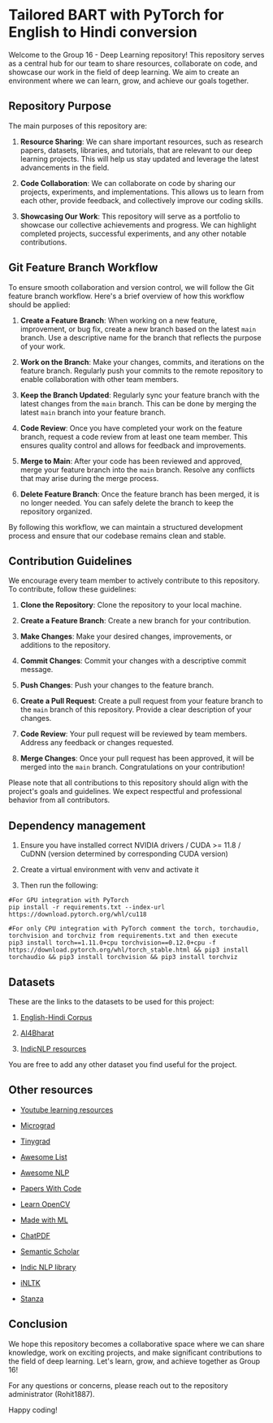 # Tailored BART with PyTorch for English to Hindi conversion

Welcome to the Group 16 - Deep Learning repository! This repository serves as a central hub for our team to share resources, collaborate on code, and showcase our work in the field of deep learning. We aim to create an environment where we can learn, grow, and achieve our goals together.

## Repository Purpose

The main purposes of this repository are:

1. **Resource Sharing**: We can share important resources, such as research papers, datasets, libraries, and tutorials, that are relevant to our deep learning projects. This will help us stay updated and leverage the latest advancements in the field.

2. **Code Collaboration**: We can collaborate on code by sharing our projects, experiments, and implementations. This allows us to learn from each other, provide feedback, and collectively improve our coding skills.

3. **Showcasing Our Work**: This repository will serve as a portfolio to showcase our collective achievements and progress. We can highlight completed projects, successful experiments, and any other notable contributions.

## Git Feature Branch Workflow

To ensure smooth collaboration and version control, we will follow the Git feature branch workflow. Here's a brief overview of how this workflow should be applied:

1. **Create a Feature Branch**: When working on a new feature, improvement, or bug fix, create a new branch based on the latest `main` branch. Use a descriptive name for the branch that reflects the purpose of your work.

2. **Work on the Branch**: Make your changes, commits, and iterations on the feature branch. Regularly push your commits to the remote repository to enable collaboration with other team members.

3. **Keep the Branch Updated**: Regularly sync your feature branch with the latest changes from the `main` branch. This can be done by merging the latest `main` branch into your feature branch.

4. **Code Review**: Once you have completed your work on the feature branch, request a code review from at least one team member. This ensures quality control and allows for feedback and improvements.

5. **Merge to Main**: After your code has been reviewed and approved, merge your feature branch into the `main` branch. Resolve any conflicts that may arise during the merge process.

6. **Delete Feature Branch**: Once the feature branch has been merged, it is no longer needed. You can safely delete the branch to keep the repository organized.

By following this workflow, we can maintain a structured development process and ensure that our codebase remains clean and stable.

## Contribution Guidelines

We encourage every team member to actively contribute to this repository. To contribute, follow these guidelines:

1. **Clone the Repository**: Clone the repository to your local machine.

2. **Create a Feature Branch**: Create a new branch for your contribution.

3. **Make Changes**: Make your desired changes, improvements, or additions to the repository.

4. **Commit Changes**: Commit your changes with a descriptive commit message.

5. **Push Changes**: Push your changes to the feature branch.

6. **Create a Pull Request**: Create a pull request from your feature branch to the `main` branch of this repository. Provide a clear description of your changes.

7. **Code Review**: Your pull request will be reviewed by team members. Address any feedback or changes requested.

8. **Merge Changes**: Once your pull request has been approved, it will be merged into the `main` branch. Congratulations on your contribution!

Please note that all contributions to this repository should align with the project's goals and guidelines. We expect respectful and professional behavior from all contributors.

## Dependency management

1. Ensure you have installed correct NVIDIA drivers / CUDA >= 11.8 / CuDNN (version determined by corresponding CUDA version)

2. Create a virtual environment with venv and activate it

3. Then run the following:

```console
#For GPU integration with PyTorch
pip install -r requirements.txt --index-url https://download.pytorch.org/whl/cu118

#For only CPU integration with PyTorch comment the torch, torchaudio, torchvision and torchviz from requirements.txt and then execute
pip3 install torch==1.11.0+cpu torchvision==0.12.0+cpu -f https://download.pytorch.org/whl/torch_stable.html && pip3 install torchaudio && pip3 install torchvision && pip3 install torchviz
```

## Datasets

These are the links to the datasets to be used for this project:

1. [English-Hindi Corpus](https://www.cfilt.iitb.ac.in/iitb_parallel/)

2. [AI4Bharat](https://ai4bharat.org/datasets)

3. [IndicNLP resources](https://indicnlp.ai4bharat.org/pages/indicnlp-resources/)

You are free to add any other dataset you find useful for the project.

## Other resources

* [Youtube learning resources](https://youtube.com/playlist?list=PLycNLaK_Uuq0DaslFBEFB-Rd8TGSSRb-d)

* [Micrograd](https://github.com/karpathy/micrograd)

* [Tinygrad](https://github.com/geohot/tinygrad)

* [Awesome List](https://github.com/sindresorhus/awesome)

* [Awesome NLP](https://github.com/keon/awesome-nlp)

* [Papers With Code](https://paperswithcode.com/)

* [Learn OpenCV](https://github.com/spmallick/learnopencv)

* [Made with ML](https://github.com/GokuMohandas/Made-With-ML)

* [ChatPDF](https://www.chatpdf.com/)

* [Semantic Scholar](https://www.semanticscholar.org/)

* [Indic NLP library](https://github.com/anoopkunchukuttan/indic_nlp_library)

* [iNLTK](https://github.com/goru001/inltk)

* [Stanza](https://github.com/stanfordnlp/stanza/)


## Conclusion

We hope this repository becomes a collaborative space where we can share knowledge, work on exciting projects, and make significant contributions to the field of deep learning. Let's learn, grow, and achieve together as Group 16!

For any questions or concerns, please reach out to the repository administrator (Rohit1887).

Happy coding!
